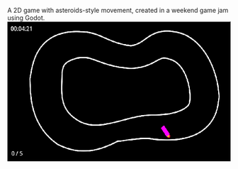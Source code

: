 A 2D game with asteroids-style movement, created in a weekend game jam using Godot.
![Screenshot](Screenshot.png)

